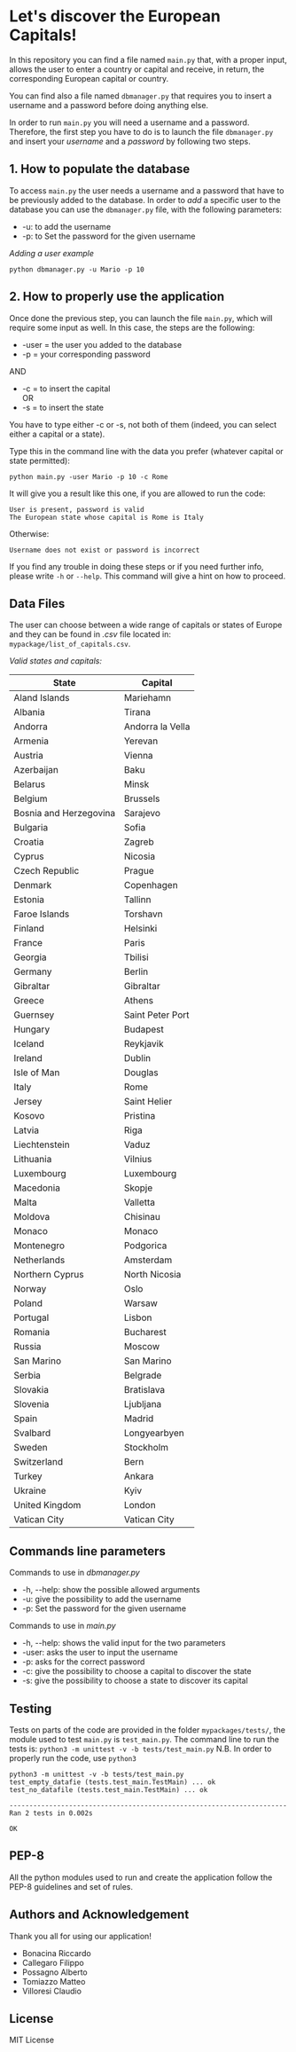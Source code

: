 # Let's discover the European Capitals!

In this repository you can find a file named ```main.py``` that, with a proper input, allows the user to enter a country or capital and receive, in return, the corresponding European capital or country.

You can find also a file named ```dbmanager.py``` that requires you to insert a username and a password before doing anything else.

In order to run ```main.py``` you will need a username and a password. Therefore, the first step you have to do is to launch the file ```dbmanager.py``` and insert your *username* and a *password* by following two steps.

## 1. How to populate the database

To access ```main.py``` the user needs a username and a password that have to be previously added to the database.
In order to *add* a specific user to the database you can use the ```dbmanager.py``` file, with the following parameters:

* -u: to add the username
* -p: to Set the password for the given username

_Adding a user example_
```
python dbmanager.py -u Mario -p 10
```

## 2. How to properly use the application

Once done the previous step, you can launch the file ```main.py```, which will require some input as well.
In this case, the steps are the following:
* -user = the user you added to the database
* -p = your corresponding password

AND
* -c = to insert the capital
<br>OR
* -s = to insert the state

You have to type either -c or -s, not both of them (indeed, you can select either a capital or a state).

Type this in the command line with the data you prefer (whatever capital or state permitted):
```
python main.py -user Mario -p 10 -c Rome
```

It will give you a result like this one, if you are allowed to run the code:
```
User is present, password is valid
The European state whose capital is Rome is Italy
```
Otherwise:
```
Username does not exist or password is incorrect
```

If you find any trouble in doing these steps or if you need further info, please write ```-h``` or ```--help```. This command will give a hint on how to proceed.

## Data Files

The user can choose between a wide range of capitals or states of Europe and they can be found in _.csv_ file located in: ```mypackage/list_of_capitals.csv```.

*Valid states and capitals:*

|State                 |Capital         |
|----------------------|----------------|
|Aland Islands         |Mariehamn       |
|Albania               |Tirana          |
|Andorra               |Andorra la Vella|
|Armenia               |Yerevan         |
|Austria               |Vienna          |
|Azerbaijan            |Baku            |
|Belarus               |Minsk           |
|Belgium               |Brussels        |
|Bosnia and Herzegovina|Sarajevo        |
|Bulgaria              |Sofia           |
|Croatia               |Zagreb          |
|Cyprus                |Nicosia         |
|Czech Republic        |Prague          |
|Denmark               |Copenhagen      |
|Estonia               |Tallinn         |
|Faroe Islands         |Torshavn        |
|Finland               |Helsinki        |
|France                |Paris           |
|Georgia               |Tbilisi         |
|Germany               |Berlin          |
|Gibraltar             |Gibraltar       |
|Greece                |Athens          |
|Guernsey              |Saint Peter Port|
|Hungary               |Budapest        |
|Iceland               |Reykjavik       |
|Ireland               |Dublin          |
|Isle of Man           |Douglas         |
|Italy                 |Rome            |
|Jersey                |Saint Helier    |
|Kosovo                |Pristina        |
|Latvia                |Riga            |
|Liechtenstein         |Vaduz           |
|Lithuania             |Vilnius         |
|Luxembourg            |Luxembourg      |
|Macedonia             |Skopje          |
|Malta                 |Valletta        |
|Moldova               |Chisinau        |
|Monaco                |Monaco          |
|Montenegro            |Podgorica       |
|Netherlands           |Amsterdam       |
|Northern Cyprus       |North Nicosia   |
|Norway                |Oslo            |
|Poland                |Warsaw          |
|Portugal              |Lisbon          |
|Romania               |Bucharest       |
|Russia                |Moscow          |
|San Marino            |San Marino      |
|Serbia                |Belgrade        |
|Slovakia              |Bratislava      |
|Slovenia              |Ljubljana       |
|Spain                 |Madrid          |
|Svalbard              |Longyearbyen    |
|Sweden                |Stockholm       |
|Switzerland           |Bern            |
|Turkey                |Ankara          |
|Ukraine               |Kyiv            |
|United Kingdom        |London          |
|Vatican City          |Vatican City    |

## Commands line parameters

Commands to use in *dbmanager.py*

* -h, --help: show the possible allowed arguments
* -u: give the possibility to add the username
* -p: Set the password for the given username

Commands to use in *main.py*

* -h, --help: shows the valid input for the two parameters
* -user: asks the user to input the username
* -p: asks for the correct password
* -c: give the possibility to choose a capital to discover the state
* -s: give the possibility to choose a state to discover its capital

## Testing

Tests on parts of the code are provided in the folder ```mypackages/tests/```, the module used to test ```main.py``` is ```test_main.py```.
The command line to run the tests is: ```python3 -m unittest -v -b tests/test_main.py```
N.B. In order to properly run the code, use ```python3```
```
python3 -m unittest -v -b tests/test_main.py
test_empty_datafie (tests.test_main.TestMain) ... ok
test_no_datafile (tests.test_main.TestMain) ... ok

----------------------------------------------------------------------
Ran 2 tests in 0.002s

OK
```

## PEP-8

All the python modules used to run and create the application follow the PEP-8 guidelines and set of rules.

## Authors and Acknowledgement

Thank you all for using our application!

* Bonacina Riccardo
* Callegaro Filippo
* Possagno Alberto
* Tomiazzo Matteo
* Villoresi Claudio

## License

MIT License
